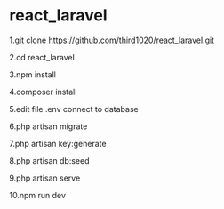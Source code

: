 # react_laravel

1.git clone https://github.com/third1020/react_laravel.git

2.cd react_laravel

3.npm install

4.composer install

5.edit file  .env connect to database

6.php artisan migrate

7.php artisan key:generate

8.php artisan db:seed

9.php artisan serve

10.npm run dev






